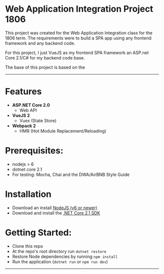 # Web Application Integration Project 1806
This project was created for the Web Application Integration class for the 1806 term. The requirements were to build a SPA app using any frontend framework and any backend code.

For this project, I just VueJS as my frontend SPA framework an ASP.net Core 2.1/C# for my backend code base.

The base of this project is based on the 
 
---

# Features

- **ASP.NET Core 2.0**
  - Web API
- **VueJS 2**
  - Vuex (State Store)
- **Webpack 2**
  - HMR (Hot Module Replacement/Reloading)

# Prerequisites:
 * nodejs > 6
 * dotnet core 2.1
 * For testing: Mocha, Chai and the DWA/AirBNB Style Guide

# Installation
 * Download an install [NodeJS (v6 or newer)](https://nodejs.org/en/)
 * Download and install the [.NET Core 2.1 SDK](https://www.microsoft.com/net/download/dotnet-core/2.1)
 


# Getting Started:
 * Clone this repo
 * At the repo's root directory run `dotnet restore`
 * Restore Node dependencies by running `npm install`
 * Run the application (`dotnet run` or `npm run dev`)

----